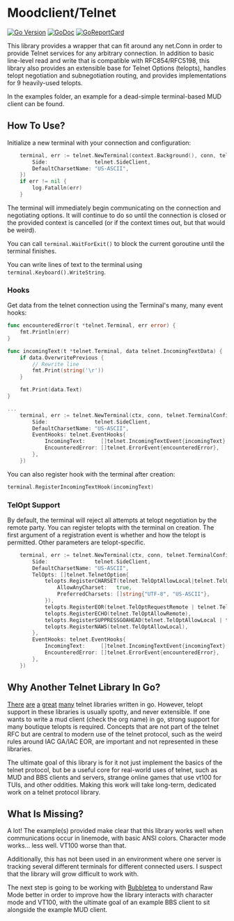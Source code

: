 # Moodclient/Telnet

[![Go Version](https://img.shields.io/github/go-mod/go-version/gomods/athens.svg)](https://github.com/moodclient/telnet) [![GoDoc](https://img.shields.io/badge/godoc-reference-blue.svg)](https://godoc.org/github.com/moodclient/telnet) [![GoReportCard](https://goreportcard.com/badge/github.com/nanomsg/mangos)](https://goreportcard.com/report/github.com/moodclient/telnet)

This library provides a wrapper that can fit around any net.Conn in order to provide Telnet services for any arbitrary connection.  In addition to basic line-level read and write that is compatible with RFC854/RFC5198, this library also provides an extensible base for Telnet Options (telopts), handles telopt negotiation and subnegotiation routing, and provides implementations for 9 heavily-used telopts.

In the examples folder, an example for a dead-simple terminal-based MUD client can be found.

## How To Use?

Initialize a new terminal with your connection and configuration:

```go
	terminal, err := telnet.NewTerminal(context.Background(), conn, telnet.TerminalConfig{
		Side:               telnet.SideClient,
		DefaultCharsetName: "US-ASCII",
	})
	if err != nil {
		log.Fatalln(err)
	}
```

The terminal will immediately begin communicating on the connection and negotiating options.  It will continue to do so until the connection is closed or the provided context is cancelled (or if the context times out, but that would be weird).

You can call `terminal.WaitForExit()` to block the current goroutine until the terminal finishes.

You can write lines of text to the terminal using `terminal.Keyboard().WriteString`.

### Hooks

Get data from the telnet connection using the Terminal's many, many event hooks:


```go
func encounteredError(t *telnet.Terminal, err error) {
	fmt.Println(err)
}

func incomingText(t *telnet.Terminal, data telnet.IncomingTextData) {
	if data.OverwritePrevious {
		// Rewrite line
		fmt.Print(string('\r'))
	}

	fmt.Print(data.Text)
}

...
	terminal, err := telnet.NewTerminal(ctx, conn, telnet.TerminalConfig{
		Side:               telnet.SideClient,
		DefaultCharsetName: "US-ASCII",
		EventHooks: telnet.EventHooks{
			IncomingText:     []telnet.IncomingTextEvent{incomingText},
			EncounteredError: []telnet.ErrorEvent{encounteredError},
		},
	})
```

You can also register hook with the terminal after creation:

```go
terminal.RegisterIncomingTextHook(incomingText)
```

### TelOpt Support

By default, the terminal will reject all attempts at telopt negotiation by the remote party.  You can register telopts with the terminal on creation. The first argument of a registration event is whether and how the telopt is permitted.  Other parameters are telopt-specific.

```go
	terminal, err := telnet.NewTerminal(ctx, conn, telnet.TerminalConfig{
		Side:               telnet.SideClient,
		DefaultCharsetName: "US-ASCII",
		TelOpts: []telnet.TelnetOption{
			telopts.RegisterCHARSET(telnet.TelOptAllowLocal|telnet.TelOptAllowRemote, telopts.CHARSETConfig{
				AllowAnyCharset:   true,
				PreferredCharsets: []string{"UTF-8", "US-ASCII"},
			}),
			telopts.RegisterEOR(telnet.TelOptRequestRemote | telnet.TelOptAllowLocal),
			telopts.RegisterECHO(telnet.TelOptAllowRemote),
			telopts.RegisterSUPPRESSGOAHEAD(telnet.TelOptAllowLocal | telnet.TelOptAllowRemote),
			telopts.RegisterNAWS(telnet.TelOptAllowLocal),
		},
		EventHooks: telnet.EventHooks{
			IncomingText:     []telnet.IncomingTextEvent{incomingText},
			EncounteredError: []telnet.ErrorEvent{encounteredError},
		},
	})
```


## Why Another Telnet Library In Go?

[There](https://github.com/gbazil/telnet) [are](https://github.com/reiver/go-telnet) [a](https://github.com/aprice/telnet) [great](https://github.com/plyul/telnet) [many](https://github.com/Tanjmaxalb/telnet-client) telnet libraries written in go.  However, telopt support in these libraries is usually spotty, and never extensible.  If one wants to write a mud client (check the org name) in go, strong support for many boutique telopts is required.  Concepts that are not part of the telnet RFC but are central to modern use of the telnet protocol, such as the weird rules around IAC GA/IAC EOR, are important and not represented in these libraries.

The ultimate goal of this library is for it not just implement the basics of the telnet protocol, but be a useful core for real-world uses of telnet, such as MUD and BBS clients and servers, strange online games that use vt100 for TUIs, and other oddities. Making this work will take long-term, dedicated work on a telnet protocol library.

## What Is Missing?

A lot!  The example(s) provided make clear that this library works well when communications occur in linemode, with basic ANSI colors. Character mode works... less well.  VT100 worse than that.  

Additionally, this has not been used in an environment where one server is tracking several different terminals for different connected users. I suspect that the library will grow difficult to work with.

The next step is going to be working with [Bubbletea](https://github.com/charmbracelet/bubbletea) to understand Raw Mode better in order to improve how the library interacts with character mode and VT100, with the ultimate goal of an example BBS client to sit alongside the example MUD client.

